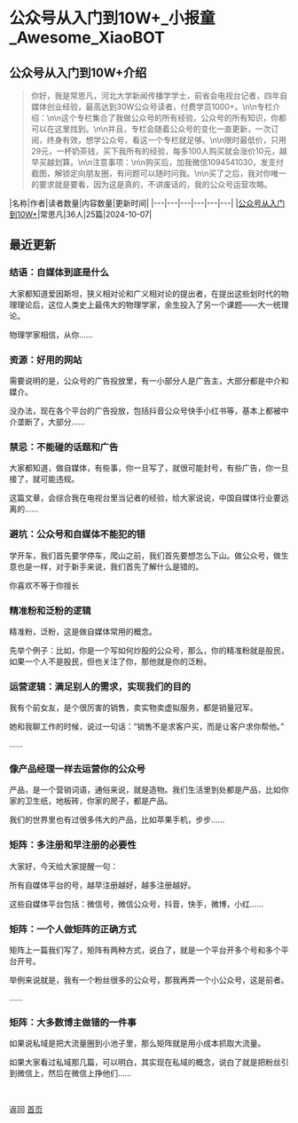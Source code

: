 # 公众号从入门到10W+_小报童_Awesome_XiaoBOT

## 公众号从入门到10W+介绍
> 你好，我是常思凡，河北大学新闻传播学学士，前省会电视台记者，四年自媒体创业经验，最高达到30W公众号读者，付费学员1000+。\n\n专栏介绍：\n\n这个专栏集合了我做公众号的所有经验，公众号的所有知识，你都可以在这里找到。\n\n并且，专栏会随着公众号的变化一直更新，一次订阅，终身有效，想学公众号，看这一个专栏就足够。\n\n限时最低价，只用29元，一杯奶茶钱，买下我所有的经验，每多100人购买就会涨价10元，越早买越划算。\n\n注意事项：\n\n购买后，加我微信1094541030，发支付截图，解锁定向朋友圈，有问题可以随时问我。\n\n买了之后，我对你唯一的要求就是要看，因为这是真的，不讲废话的，我的公众号运营攻略。  
  


|名称|作者|读者数量|内容数量|更新时间|
|---|---|---|---|---|---|
|[公众号从入门到10W+](https://xiaobot.net/p/yunying2042?refer=0b133df9-27dc-423b-8101-639049001c13)|常思凡|36人|25篇|2024-10-07|

## 最近更新
### 结语：自媒体到底是什么

大家都知道爱因斯坦，狭义相对论和广义相对论的提出者，在提出这些划时代的物理理论后，这位人类史上最伟大的物理学家，余生投入了另一个课题——大一统理论。

物理学家相信，从你......

### 资源：好用的网站

需要说明的是，公众号的广告投放里，有一小部分人是广告主，大部分都是中介和媒介。

没办法，现在各个平台的广告投放，包括抖音公众号快手小红书等，基本上都被中介垄断了，大部分......

### 禁忌：不能碰的话题和广告

大家都知道，做自媒体，有些事，你一旦写了，就很可能封号，有些广告，你一旦接了，就可能违规。

这篇文章，会综合我在电视台里当记者的经验，给大家说说，中国自媒体行业要远离的......

### 避坑：公众号和自媒体不能犯的错

学开车，我们首先要学停车，爬山之前，我们首先要想怎么下山。做公众号，做生意也是一样，对于新手来说，我们首先了解什么是错的。

你喜欢不等于你擅长

### 精准粉和泛粉的逻辑

精准粉，泛粉，这是做自媒体常用的概念。

先举个例子：比如，你是一个写如何炒股的公众号，那么，你的精准粉就是股民，如果一个人不是股民，但也关注了你，那他就是你的泛粉。

### 运营逻辑：满足别人的需求，实现我们的目的

我有个前女友，是个很厉害的销售，卖实物卖虚拟服务，都是销量冠军。

她和我聊工作的时候，说过一句话：“销售不是求客户买，而是让客户求你帮他。”

......

### 像产品经理一样去运营你的公众号

产品，是一个营销词语，通俗来说，就是造物。我们生活里到处都是产品，比如你家的卫生纸，地板砖，你家的房子，都是产品。

我们的世界里也有过很多伟大的产品，比如苹果手机，步步......

### 矩阵：多注册和早注册的必要性

大家好，今天给大家提醒一句：

所有自媒体平台的号，越早注册越好，越多注册越好。

这些自媒体平台包括：微信号，微信公众号，抖音，快手，微博，小红......

### 矩阵：一个人做矩阵的正确方式

矩阵上一篇我们写了，矩阵有两种方式，说白了，就是一个平台开多个号和多个平台开号。

举例来说就是，我有一个粉丝很多的公众号，那我再弄一个小公众号，这是前者。

......

### 矩阵：大多数博主做错的一件事

如果说私域是把大流量圈到小池子里，那么矩阵就是用小成本抓取大流量。

如果大家看过私域那几篇，可以明白，其实现在私域的概念，说白了就是把粉丝引到微信上，然后在微信上挣他们......


<a href="https://github.com/Reno9527/awesome-xiaobot" style="color: white; text-decoration: none;">awesome-xiaobot</a>

返回 [首页](../README.md)
